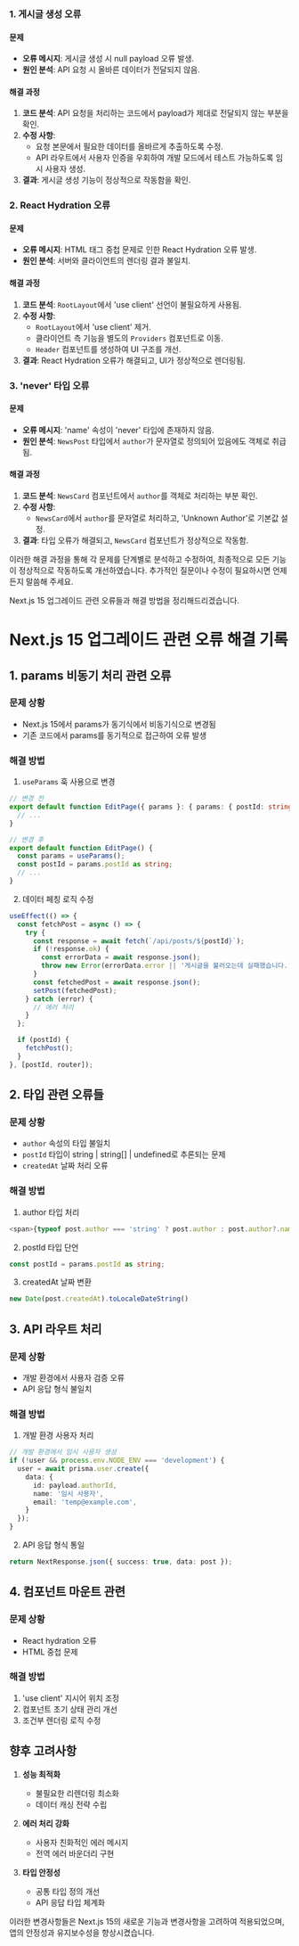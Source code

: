 ### 1. 게시글 생성 오류

#### 문제
- **오류 메시지**: 게시글 생성 시 null payload 오류 발생.
- **원인 분석**: API 요청 시 올바른 데이터가 전달되지 않음.

#### 해결 과정
1. **코드 분석**: API 요청을 처리하는 코드에서 payload가 제대로 전달되지 않는 부분을 확인.
2. **수정 사항**: 
   - 요청 본문에서 필요한 데이터를 올바르게 추출하도록 수정.
   - API 라우트에서 사용자 인증을 우회하여 개발 모드에서 테스트 가능하도록 임시 사용자 생성.
3. **결과**: 게시글 생성 기능이 정상적으로 작동함을 확인.

### 2. React Hydration 오류

#### 문제
- **오류 메시지**: HTML 태그 중첩 문제로 인한 React Hydration 오류 발생.
- **원인 분석**: 서버와 클라이언트의 렌더링 결과 불일치.

#### 해결 과정
1. **코드 분석**: `RootLayout`에서 'use client' 선언이 불필요하게 사용됨.
2. **수정 사항**:
   - `RootLayout`에서 'use client' 제거.
   - 클라이언트 측 기능을 별도의 `Providers` 컴포넌트로 이동.
   - `Header` 컴포넌트를 생성하여 UI 구조를 개선.
3. **결과**: React Hydration 오류가 해결되고, UI가 정상적으로 렌더링됨.

### 3. 'never' 타입 오류

#### 문제
- **오류 메시지**: 'name' 속성이 'never' 타입에 존재하지 않음.
- **원인 분석**: `NewsPost` 타입에서 `author`가 문자열로 정의되어 있음에도 객체로 취급됨.

#### 해결 과정
1. **코드 분석**: `NewsCard` 컴포넌트에서 `author`를 객체로 처리하는 부분 확인.
2. **수정 사항**:
   - `NewsCard`에서 `author`를 문자열로 처리하고, 'Unknown Author'로 기본값 설정.
3. **결과**: 타입 오류가 해결되고, `NewsCard` 컴포넌트가 정상적으로 작동함.

이러한 해결 과정을 통해 각 문제를 단계별로 분석하고 수정하여, 최종적으로 모든 기능이 정상적으로 작동하도록 개선하였습니다. 추가적인 질문이나 수정이 필요하시면 언제든지 말씀해 주세요.


Next.js 15 업그레이드 관련 오류들과 해결 방법을 정리해드리겠습니다.

# Next.js 15 업그레이드 관련 오류 해결 기록

## 1. params 비동기 처리 관련 오류

### 문제 상황
- Next.js 15에서 params가 동기식에서 비동기식으로 변경됨
- 기존 코드에서 params를 동기적으로 접근하여 오류 발생

### 해결 방법
1. `useParams` 훅 사용으로 변경
```typescript
// 변경 전
export default function EditPage({ params }: { params: { postId: string } }) {
  // ...
}

// 변경 후
export default function EditPage() {
  const params = useParams();
  const postId = params.postId as string;
  // ...
}
```

2. 데이터 페칭 로직 수정
```typescript
useEffect(() => {
  const fetchPost = async () => {
    try {
      const response = await fetch(`/api/posts/${postId}`);
      if (!response.ok) {
        const errorData = await response.json();
        throw new Error(errorData.error || '게시글을 불러오는데 실패했습니다.');
      }
      const fetchedPost = await response.json();
      setPost(fetchedPost);
    } catch (error) {
      // 에러 처리
    }
  };

  if (postId) {
    fetchPost();
  }
}, [postId, router]);
```

## 2. 타입 관련 오류들

### 문제 상황
- `author` 속성의 타입 불일치
- `postId` 타입이 string | string[] | undefined로 추론되는 문제
- `createdAt` 날짜 처리 오류

### 해결 방법
1. author 타입 처리
```typescript
<span>{typeof post.author === 'string' ? post.author : post.author?.name || '익명'}</span>
```

2. postId 타입 단언
```typescript
const postId = params.postId as string;
```

3. createdAt 날짜 변환
```typescript
new Date(post.createdAt).toLocaleDateString()
```

## 3. API 라우트 처리

### 문제 상황
- 개발 환경에서 사용자 검증 오류
- API 응답 형식 불일치

### 해결 방법
1. 개발 환경 사용자 처리
```typescript
// 개발 환경에서 임시 사용자 생성
if (!user && process.env.NODE_ENV === 'development') {
  user = await prisma.user.create({
    data: {
      id: payload.authorId,
      name: '임시 사용자',
      email: 'temp@example.com',
    }
  });
}
```

2. API 응답 형식 통일
```typescript
return NextResponse.json({ success: true, data: post });
```

## 4. 컴포넌트 마운트 관련

### 문제 상황
- React hydration 오류
- HTML 중첩 문제

### 해결 방법
1. 'use client' 지시어 위치 조정
2. 컴포넌트 초기 상태 관리 개선
3. 조건부 렌더링 로직 수정

## 향후 고려사항

1. **성능 최적화**
   - 불필요한 리렌더링 최소화
   - 데이터 캐싱 전략 수립

2. **에러 처리 강화**
   - 사용자 친화적인 에러 메시지
   - 전역 에러 바운더리 구현

3. **타입 안정성**
   - 공통 타입 정의 개선
   - API 응답 타입 체계화

이러한 변경사항들은 Next.js 15의 새로운 기능과 변경사항을 고려하여 적용되었으며, 앱의 안정성과 유지보수성을 향상시켰습니다.
